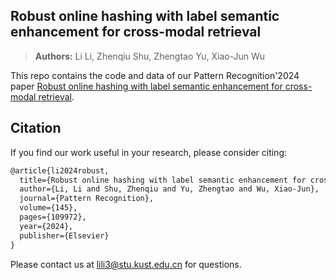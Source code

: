 ## Robust online hashing with label semantic enhancement for cross-modal retrieval
> **Authors:**
Li Li, Zhenqiu Shu, Zhengtao Yu, Xiao-Jun Wu

This repo contains the code and data of our Pattern Recognition'2024 paper [Robust online hashing with label semantic enhancement for cross-modal retrieval](https://doi.org/10.1016/j.patcog.2023.109972).

<!-- > [Robust online hashing with label semantic enhancement for cross-modal retrieval](https://doi.org/10.1016/j.patcog.2023.109972) -->
## Citation

If you find our work useful in your research, please consider citing:

```latex
@article{li2024robust,
  title={Robust online hashing with label semantic enhancement for cross-modal retrieval},
  author={Li, Li and Shu, Zhenqiu and Yu, Zhengtao and Wu, Xiao-Jun},
  journal={Pattern Recognition},
  volume={145},
  pages={109972},
  year={2024},
  publisher={Elsevier}
}
```
Please contact us at lili3@stu.kust.edu.cn for questions.
